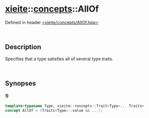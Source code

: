 # [xieite](../xieite.md)\:\:[concepts](../concepts.md)\:\:AllOf
Defined in header [<xieite/concepts/AllOf.hpp>](../../include/xieite/concepts/AllOf.hpp)

&nbsp;

## Description
Specifies that a type satisfies all of several type traits.

&nbsp;

## Synopses
#### 1)
```cpp
template<typename Type, xieite::concepts::Trait<Type>... Traits>
concept AllOf = (Traits<Type>::value && ...);
```
